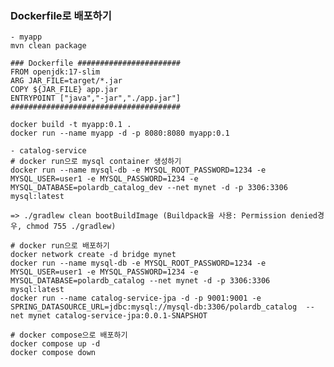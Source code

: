 ### Dockerfile로 배포하기

    - myapp
    mvn clean package
    
    ### Dockerfile #######################
    FROM openjdk:17-slim
    ARG JAR_FILE=target/*.jar
    COPY ${JAR_FILE} app.jar
    ENTRYPOINT ["java","-jar","./app.jar"]
    ######################################
    
    docker build -t myapp:0.1 .
    docker run --name myapp -d -p 8080:8080 myapp:0.1

    - catalog-service
    # docker run으로 mysql container 생성하기
    docker run --name mysql-db -e MYSQL_ROOT_PASSWORD=1234 -e MYSQL_USER=user1 -e MYSQL_PASSWORD=1234 -e MYSQL_DATABASE=polardb_catalog_dev --net mynet -d -p 3306:3306 mysql:latest
    
    => ./gradlew clean bootBuildImage (Buildpack을 사용: Permission denied경우, chmod 755 ./gradlew)
    
    # docker run으로 배포하기
    docker network create -d bridge mynet
    docker run --name mysql-db -e MYSQL_ROOT_PASSWORD=1234 -e MYSQL_USER=user1 -e MYSQL_PASSWORD=1234 -e MYSQL_DATABASE=polardb_catalog --net mynet -d -p 3306:3306 mysql:latest
    docker run --name catalog-service-jpa -d -p 9001:9001 -e SPRING_DATASOURCE_URL=jdbc:mysql://mysql-db:3306/polardb_catalog  --net mynet catalog-service-jpa:0.0.1-SNAPSHOT
    
    # docker compose으로 배포하기
    docker compose up -d
    docker compose down
